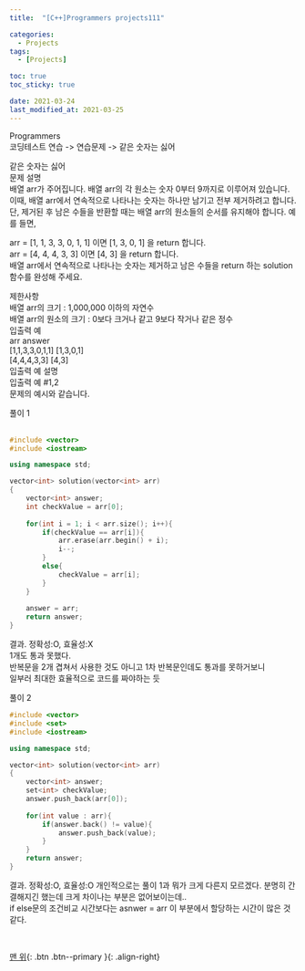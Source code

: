 ```yaml
---
title:  "[C++]Programmers projects111" 

categories:
  - Projects
tags:
  - [Projects]

toc: true
toc_sticky: true

date: 2021-03-24
last_modified_at: 2021-03-25
---
```


Programmers  
코딩테스트 연습 -> 연습문제 -> 같은 숫자는 싫어  

같은 숫자는 싫어  
문제 설명  
배열 arr가 주어집니다. 배열 arr의 각 원소는 숫자 0부터 9까지로 이루어져 있습니다. 이때, 배열 arr에서 연속적으로 나타나는 숫자는 하나만 남기고 전부 제거하려고 합니다.  
단, 제거된 후 남은 수들을 반환할 때는 배열 arr의 원소들의 순서를 유지해야 합니다. 예를 들면,  

arr = [1, 1, 3, 3, 0, 1, 1] 이면 [1, 3, 0, 1] 을 return 합니다.  
arr = [4, 4, 4, 3, 3] 이면 [4, 3] 을 return 합니다.  
배열 arr에서 연속적으로 나타나는 숫자는 제거하고 남은 수들을 return 하는 solution 함수를 완성해 주세요.  

제한사항  
배열 arr의 크기 : 1,000,000 이하의 자연수  
배열 arr의 원소의 크기 : 0보다 크거나 같고 9보다 작거나 같은 정수  
입출력 예  
arr	answer  
[1,1,3,3,0,1,1]	[1,3,0,1]  
[4,4,4,3,3]	[4,3]  
입출력 예 설명  
입출력 예 #1,2  
문제의 예시와 같습니다.  


풀이 1  
<br>

```cpp
#include <vector>
#include <iostream>

using namespace std;

vector<int> solution(vector<int> arr) 
{
    vector<int> answer;
    int checkValue = arr[0];
    
    for(int i = 1; i < arr.size(); i++){
        if(checkValue == arr[i]){
            arr.erase(arr.begin() + i);
            i--;
        }
        else{
            checkValue = arr[i];
        }
    }
    
    answer = arr;
    return answer;
}
```

결과.
정확성:O, 효율성:X  
1개도 통과 못했다.  
반복문을 2개 겹쳐서 사용한 것도 아니고 1차 반복문인데도 통과를 못하거보니  
일부러 최대한 효율적으로 코드를 짜야하는 듯


풀이 2  

```cpp
#include <vector>
#include <set>
#include <iostream>

using namespace std;

vector<int> solution(vector<int> arr) 
{
    vector<int> answer;
    set<int> checkValue;
    answer.push_back(arr[0]);
    
    for(int value : arr){
        if(answer.back() != value){
            answer.push_back(value);
        }
    }
    return answer;
}
```

결과. 
정확성:O, 효율성:O
개인적으로는 풀이 1과 뭐가 크게 다른지 모르겠다. 분명히 간결해지긴 했는데 크게 차이나는 부분은 없어보이는데..  
if else문의 조건비교 시간보다는 asnwer = arr 이 부분에서 할당하는 시간이 많은 것 같다.


<br>

[맨 위](#){: .btn .btn--primary }{: .align-right}
